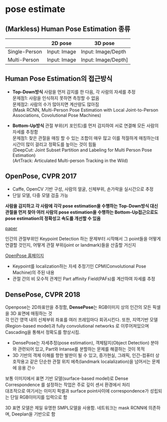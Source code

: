 # pose estimate


## (Markless) Human Pose Estimation 종류

||2D pose|3D pose|
|---|----|---|
|Single-Person|Input: Image| Input: Image/Depth|
|Multi-Person|Input: Image| Input: Image/Depth]

## Human Pose Estimation의 접근방식
- **Top-Down방식**
사람을 먼저 감지를 한 다음, 각 사람의 자세를 추정  
문제점1: 사람을 인식하지 못하면 측정할 수 없음  
문제점2: 사람의 수가 많아지면 계산량도 많아짐  
(Mask RCNN, Multi-Person Pose Estimation with Local Joint-to-Person Associations, Covolutional Pose Machines)

- **Bottom-Up방식**
관절 부위(키 포인트)를 먼저 감지하여 서로 연결해 모든 사람의 자세를 추정함  
문제점1: 찾은 관절을 매칭 할 수 있는 조합이 매우 많고 이를 적절하게 매칭하는데 시간이 많이 걸리고 정확도를 높이는 것이 힘듦  
(DeepCut: Joint Subset Partition and Labeling for Multi Person Pose Estimation)  
(ArtTrack: Articulated Multi-person Tracking in the Wild)


## OpenPose, CVPR 2017
- Caffe, OpenCV 기반 구성, 사람의 얼굴, 신체부위, 손가락을 실시간으로 추정
- 단일 모델, 다중 모델 검출 가능

**사람을 감지하고 각 사람에 각각 pose estimation을 수행하는 Top-Down방식 대신 관절을 먼저 찾아 여러 사람의 pose estimation을 수행하는 Bottom-Up접근으로도 pose estimation의 정확성고 속도를 개선할 수 있음**

[paper](https://arxiv.org/abs/1611.08050)

인간의 관절부위인 Keypoint Detection 하는 문제부터 시작해서 그 point들을 어떻게 연결할 것인지, 어떻게 관절 부위(joint or landmark)들을 산출할 거신지

[OpenPose 홈페이지](https://github.com/CMU-Perceptual-Computing-Lab/openpose)


- Keypoint를 localization하는 자세 추정기인 CPM(Convolutional Pose Machine)의 주된 내용
- 관절 간의 비 모수적 관계인 Part affinity Field(PAFs)를 계산하여 자세를 추정


## DensePose, CVPR 2018
Openpose는 2D좌표만을 추정함, **DensePose**는 RGB이미지 상의 인간의 모든 픽셀을 3D 표면에 매핑하는 것  
각 인간 영역 내의 신체부위 좌표를 여러 프레임마다 회귀시킨다.
또한, 지역기반 모델(Region-based model)과 fully convolutional networks 로 이루어져있으며 Cascading을 통해서 정확도를 향상시킴.

- DensePose는 자세추정(pose estimation), 객체탐지(Object Detection) 분야와 관련되어 있고, Part와 Intanse를 분할하는 문제를 해결하는 것이 목적
- 3D 기반의 객체 이해를 향한 발판이 될 수 있고, 증가현실, 그래픽, 인간-컴퓨터 상호작용고 같은 단순한 관절 위치 에측(landmark localalization)을 넘어서는 문제에 응용 간ㅇ


보통 이미지에서 표면 기반 모델(surface-based model)로 Dense Correspondence 를 설정하는 작업은 주로 깊이 센서 환경에서 처리  
대조적으로 여기서는 이미지 픽셀과 surface point사이에 correspondence가 성립되는 단일 RGB이미지를 입력으로 함  

3D 표면 모델은 제일 유명한 SMPL모델을 사용함. 네트워크는 mask RCNN에 의존하며, Deeplan을 기반으로 함

